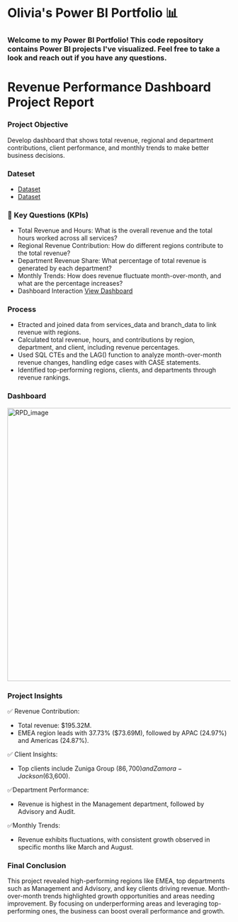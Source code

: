 # Olivia's Power BI Portfolio 📊

### Welcome to my Power BI Portfolio! This code repository contains Power BI projects I've visualized. Feel free to take a look and reach out if you have any questions.


# Revenue Performance Dashboard Project Report

### Project Objective
Develop dashboard that shows total revenue, regional and department contributions, client performance, and monthly trends to make better business decisions.

### Dateset
- <a href="https://github.com/Olivia0514/Power_BI/blob/main/Service%20Data.csv">Dataset</a>
- <a href="https://github.com/Olivia0514/Power_BI/blob/main/Branch%20Data.csv">Dataset</a>

### 📍 Key Questions (KPIs) 
- Total Revenue and Hours: What is the overall revenue and the total hours worked across all services?
- Regional Revenue Contribution: How do different regions contribute to the total revenue?
- Department Revenue Share: What percentage of total revenue is generated by each department?
- Monthly Trends: How does revenue fluctuate month-over-month, and what are the percentage increases?
- Dashboard Interaction <a href= "https://github.com/Olivia0514/Power_BI/blob/main/Revenue%20Performance%20Dashboard.PNG">View Dashboard</a>

### Process
- Etracted and joined data from services_data and branch_data to link revenue with regions.
- Calculated total revenue, hours, and contributions by region, department, and client, including revenue percentages.
- Used SQL CTEs and the LAG() function to analyze month-over-month revenue changes, handling edge cases with CASE statements.
- Identified top-performing regions, clients, and departments through revenue rankings.

### Dashboard
<img width="615" alt="RPD_image" src="https://github.com/user-attachments/assets/35b3e1af-8386-4d48-a9a3-5dc92b3008e2" />


### Project Insights
✅ Revenue Contribution:
- Total revenue: $195.32M.
- EMEA region leads with 37.73% ($73.69M), followed by APAC (24.97%) and Americas (24.87%).
    
✅ Client Insights:
- Top clients include Zuniga Group ($86,700) and Zamora-Jackson ($63,600).
    
✅Department Performance:
- Revenue is highest in the Management department, followed by Advisory and Audit.
    
✅Monthly Trends:
- Revenue exhibits fluctuations, with consistent growth observed in specific months like March and August.

### Final Conclusion
This project revealed high-performing regions like EMEA, top departments such as Management and Advisory, and key clients driving revenue. Month-over-month trends highlighted growth opportunities and areas needing improvement. By focusing on underperforming areas and leveraging top-performing ones, the business can boost overall performance and growth.

